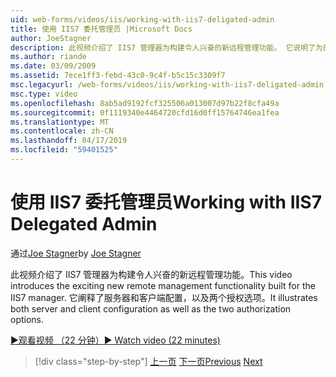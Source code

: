 ```yaml
---
uid: web-forms/videos/iis/working-with-iis7-deligated-admin
title: 使用 IIS7 委托管理员 |Microsoft Docs
author: JoeStagner
description: 此视频介绍了 IIS7 管理器为构建令人兴奋的新远程管理功能。 它说明了为的服务器和客户端配置...
ms.author: riande
ms.date: 03/09/2009
ms.assetid: 7ece1ff3-febd-43c0-9c4f-b5c15c3309f7
msc.legacyurl: /web-forms/videos/iis/working-with-iis7-deligated-admin
msc.type: video
ms.openlocfilehash: 8ab5ad9192fcf325506a013007d97b22f8cfa49a
ms.sourcegitcommit: 0f1119340e4464720cfd16d0ff15764746ea1fea
ms.translationtype: MT
ms.contentlocale: zh-CN
ms.lasthandoff: 04/17/2019
ms.locfileid: "59401525"
---
```

# <a name="working-with-iis7-delegated-admin"></a><span data-ttu-id="5944a-104">使用 IIS7 委托管理员</span><span class="sxs-lookup"><span data-stu-id="5944a-104">Working with IIS7 Delegated Admin</span></span>

<span data-ttu-id="5944a-105">通过[Joe Stagner](https://github.com/JoeStagner)</span><span class="sxs-lookup"><span data-stu-id="5944a-105">by [Joe Stagner](https://github.com/JoeStagner)</span></span>

<span data-ttu-id="5944a-106">此视频介绍了 IIS7 管理器为构建令人兴奋的新远程管理功能。</span><span class="sxs-lookup"><span data-stu-id="5944a-106">This video introduces the exciting new remote management functionality built for the IIS7 manager.</span></span> <span data-ttu-id="5944a-107">它阐释了服务器和客户端配置，以及两个授权选项。</span><span class="sxs-lookup"><span data-stu-id="5944a-107">It illustrates both server and client configuration as well as the two authorization options.</span></span>

[<span data-ttu-id="5944a-108">&#9654;观看视频 （22 分钟）</span><span class="sxs-lookup"><span data-stu-id="5944a-108">&#9654; Watch video (22 minutes)</span></span>](https://channel9.msdn.com/Blogs/ASP-NET-Site-Videos/working-with-iis7-deligated-admin)

> [!div class="step-by-step"]
> <span data-ttu-id="5944a-109">[上一页](developing-and-deploying-in-a-shared-hosting.md)
> [下一页](feature-specific-delegated-management.md)</span><span class="sxs-lookup"><span data-stu-id="5944a-109">[Previous](developing-and-deploying-in-a-shared-hosting.md)
[Next](feature-specific-delegated-management.md)</span></span>
